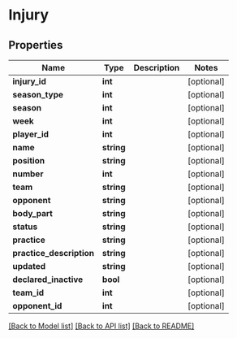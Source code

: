 # Injury

## Properties
Name | Type | Description | Notes
------------ | ------------- | ------------- | -------------
**injury_id** | **int** |  | [optional] 
**season_type** | **int** |  | [optional] 
**season** | **int** |  | [optional] 
**week** | **int** |  | [optional] 
**player_id** | **int** |  | [optional] 
**name** | **string** |  | [optional] 
**position** | **string** |  | [optional] 
**number** | **int** |  | [optional] 
**team** | **string** |  | [optional] 
**opponent** | **string** |  | [optional] 
**body_part** | **string** |  | [optional] 
**status** | **string** |  | [optional] 
**practice** | **string** |  | [optional] 
**practice_description** | **string** |  | [optional] 
**updated** | **string** |  | [optional] 
**declared_inactive** | **bool** |  | [optional] 
**team_id** | **int** |  | [optional] 
**opponent_id** | **int** |  | [optional] 

[[Back to Model list]](../README.md#documentation-for-models) [[Back to API list]](../README.md#documentation-for-api-endpoints) [[Back to README]](../README.md)


